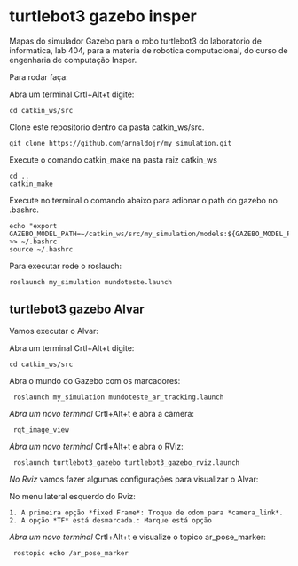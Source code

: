 # turtlebot3 gazebo insper

Mapas do simulador Gazebo para o robo turtlebot3 do laboratorio de informatica, lab 404, para a materia de robotica computacional, do curso de engenharia de computação Insper. 

Para rodar faça:

Abra um terminal Crtl+Alt+t digite:

    cd catkin_ws/src

Clone este repositorio dentro da pasta catkin_ws/src.

    git clone https://github.com/arnaldojr/my_simulation.git  

Execute o comando catkin_make na pasta raiz catkin_ws
    
    cd ..
    catkin_make
    
Execute no terminal o comando abaixo para adionar o path do gazebo no .bashrc.

    echo "export GAZEBO_MODEL_PATH=~/catkin_ws/src/my_simulation/models:${GAZEBO_MODEL_PATH}" >> ~/.bashrc
    source ~/.bashrc

Para executar rode o roslauch:

    roslaunch my_simulation mundoteste.launch


## turtlebot3 gazebo Alvar

Vamos executar o Alvar:

Abra um terminal Crtl+Alt+t digite:

    cd catkin_ws/src

Abra o mundo do Gazebo com os marcadores:

     roslaunch my_simulation mundoteste_ar_tracking.launch  

*Abra um novo terminal* Crtl+Alt+t e abra a câmera:

     rqt_image_view  

*Abra um novo terminal* Crtl+Alt+t e abra o RViz:

     roslaunch turtlebot3_gazebo turtlebot3_gazebo_rviz.launch 


*No Rviz* vamos fazer algumas configurações para visualizar o Alvar:

No menu lateral esquerdo do Rviz:

    1. A primeira opção *fixed Frame*: Troque de odom para *camera_link*.
    2. A opção *TF* está desmarcada.: Marque está opção
 
 *Abra um novo terminal* Crtl+Alt+t e visualize o topico ar_pose_marker:

     rostopic echo /ar_pose_marker






